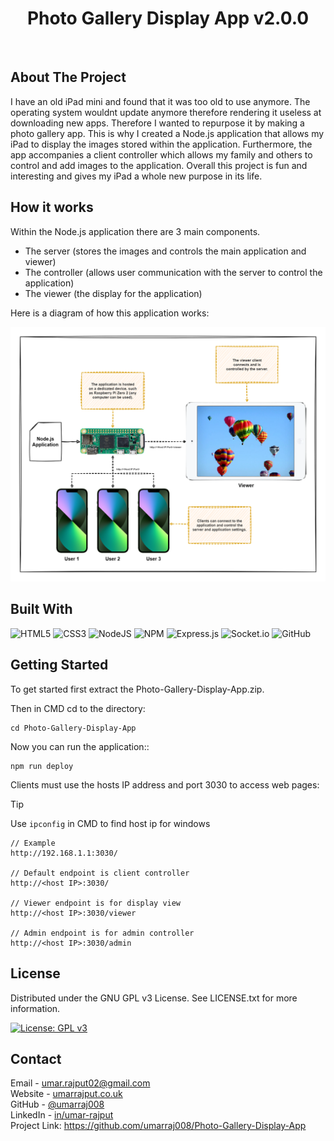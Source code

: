 <h1 align="center">Photo Gallery Display App v2.0.0</h1>
<br>

## About The Project

I have an old iPad mini and found that it was too old to use anymore. The operating system wouldnt update anymore therefore rendering it useless at downloading new apps. Therefore I wanted to repurpose it by making a photo gallery app. This is why I created a Node.js application that allows my iPad to display the images stored within the application. Furthermore, the app accompanies a client controller which allows my family and others to control and add images to the application. Overall this project is fun and interesting and gives my iPad a whole new purpose in its life.

## How it works
Within the Node.js application there are 3 main components.
- The server (stores the images and controls the main application and viewer)
- The controller (allows user communication with the server to control the application)
- The viewer (the display for the application)

Here is a diagram of how this application works:

![Diagram](https://github.com/umarraj008/Photo-Gallery-Display-App/blob/main/ProjectImages/diagram.png?raw=true)


## Built With

![HTML5](https://img.shields.io/badge/html5-%23E34F26.svg?style=for-the-badge&logo=html5&logoColor=white)
![CSS3](https://img.shields.io/badge/css3-%231572B6.svg?style=for-the-badge&logo=css3&logoColor=white)
![NodeJS](https://img.shields.io/badge/node.js-6DA55F?style=for-the-badge&logo=node.js&logoColor=white)
![NPM](https://img.shields.io/badge/NPM-%23CB3837.svg?style=for-the-badge&logo=npm&logoColor=white)
![Express.js](https://img.shields.io/badge/express.js-%23404d59.svg?style=for-the-badge&logo=express&logoColor=%2361DAFB)
![Socket.io](https://img.shields.io/badge/Socket.io-black?style=for-the-badge&logo=socket.io&badgeColor=010101)
![GitHub](https://img.shields.io/badge/github-%23121011.svg?style=for-the-badge&logo=github&logoColor=white)


## Getting Started

To get started first extract the Photo-Gallery-Display-App.zip.  

Then in CMD cd to the directory:
```
cd Photo-Gallery-Display-App
```
Now you can run the application::
```
npm run deploy
```
Clients must use the hosts IP address and port 3030 to access web pages:

> [!TIP]
> Use `ipconfig` in CMD to find host ip for windows

```
// Example
http://192.168.1.1:3030/

// Default endpoint is client controller
http://<host IP>:3030/

// Viewer endpoint is for display view
http://<host IP>:3030/viewer

// Admin endpoint is for admin controller
http://<host IP>:3030/admin
```

<!-- ## Roadmap -->


## License

Distributed under the GNU GPL v3 License. See LICENSE.txt for more information.

[![License: GPL v3](https://img.shields.io/badge/License-GPLv3-blue.svg)](https://www.gnu.org/licenses/gpl-3.0)


## Contact

Email - umar.rajput02@gmail.com  
Website - [umarrajput.co.uk](umarrajput.co.uk)  
GitHub - [@umarraj008](https://github.com/umarraj008)  
LinkedIn - [in/umar-rajput](https://www.linkedin.com/in/umar-rajput/)   
Project Link: https://github.com/umarraj008/Photo-Gallery-Display-App
